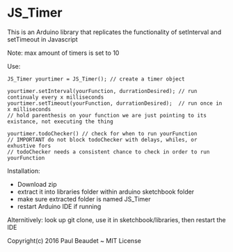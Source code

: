 # JS_Timer

This is an Arduino library that replicates the functionality of setInterval and setTimeout in Javascript

Note: max amount of timers is set to 10

Use:
    
    JS_Timer yourtimer = JS_Timer(); // create a timer object
    
    yourtimer.setInterval(yourFunction, durrationDesired); // run continualy every x milliseconds
    yourtimer.setTimeout(yourFunction, durrationDesired);  // run once in x milliseconds
    // hold parenthesis on your function we are just pointing to its existance, not executing the thing
    
    yourtimer.todoChecker() // check for when to run yourFunction
    // IMPORTANT do not block todoChecker with delays, whiles, or exhustive fors
    // todoChecker needs a consistent chance to check in order to run yourFunction
    
Installation: 
* Download zip 
* extract it into libraries folder within arduino sketchbook folder
* make sure extracted folder is named JS_Timer
* restart Arduino IDE if running
    
Alternitively: look up git clone, use it in sketchbook/libraries, then restart the IDE 

Copyright(c) 2016 Paul Beaudet ~ MIT License
